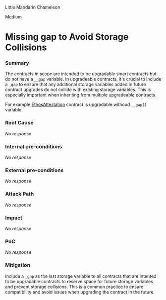 Little Mandarin Chameleon

Medium

# Missing gap to Avoid Storage Collisions

### Summary

The contracts in scope are intended to be upgradable smart contracts but do not have a `__gap` variable.
In upgradeable contracts, it's crucial to include a `_gap` to ensure that any additional storage variables added in future contract upgrades do not collide with existing storage variables. This is especially important when inheriting from multiple upgradeable contracts.

For example [EthosAttestation](https://github.com/sherlock-audit/2024-10-ethos-network/blob/main/ethos/packages/contracts/contracts/EthosAttestation.sol#L59) contract is upgradable withoud `__gap[]` variable.

### Root Cause

_No response_

### Internal pre-conditions

_No response_

### External pre-conditions

_No response_

### Attack Path

_No response_

### Impact

_No response_

### PoC

_No response_

### Mitigation

Include a `_gap` as the last storage variable to all contracts that are intented to be upgradable contracts to reserve space for future storage variables and prevent storage collisions. This is a common practice to ensure compatibility and avoid issues when upgrading the contract in the future.
